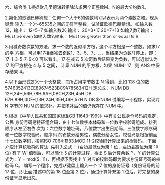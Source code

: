 

六、综合类 
1.根据欧几里德辗转相除法求两个正整数M、N的最大公约数R。 

2.简化的歌德巴赫猜想：任何一个大于6的偶数均可以表示为两个素数之和。现从键盘 输入一个0～65535之间的无符号整数，试验证歌德巴赫猜想。
如输入数12，输出： 12=5+7 如输入数20,输出： 20=3+17 20=7+13 如输入数7,输出： Must be even 如输入数3,输出： Must be greater than or equal to 6 

3.用减奇数次数的方法，求一个数的近似平方根，这个平方根是一个整数。如求17的平 方根，可以用17相继减去奇数1、3、5、7、…，当结果为负数时停止，即： 17-1-3-5-7-9＜0 可以看出，17 在减去 5 次奇数后结果变为负数，可以近似认为 17 的平方根在 4 与 5 之间， 计算 NUM 的平方根，如果 NUM=17，则 ANS 中保存结果 4。

4.以下面形式定义一个长整数，其所占用字节数由 N 得到，比如 128 位的数 5746352413DE89674523BC9A78563412H 定义成： NUM DB 12H,34H,56H,78H,9AH,0BCH,23H,45H DB 67H,89H,0DEH,13H,24H,35H,46H,57H N DB $-NUM 试编写一个程序，实现对 N 字节的 NUM 的值求补，并把求补后的值仍保存在 NUM 中。 

5.根据《中华人民共和国国家标准GB 11643-1999》中有关公民身份号码的规定，公民 身份号码是特征组合码，由十七位数字本体码和一位数字校验码组成。排列顺序从左至右依 次为：六位数字地址码，八位数字出生日期码，三位数字顺序码和一位数字校验码。顺序码 的奇数分给男性，偶数分给女性。校验码是根据前面十七位数字码，按照ISO 7064:1983.MOD 11-2校验码计算出来的检验码。 下面介绍计算校验码的算法: 先引入公式： (右边最低位为第 1 位，左边最高位为第 18 位)
有了 Wi 值表后，可以简化 S 的计算过程，得出 S 后计算余数 Y，Y 的计算公式为：Y = mod(S, 11)，再根据下表找出 Y 对应的校验码即为要求身份证号码的校验码 C。
编写一个程序，完成从键盘上输入一个 17 位的身份证号（身份证号的前 17 位，即上面 描述中的第 18 位至第 2 位），通过计算补充第 1 位后，将完整的身份证号显示出来。